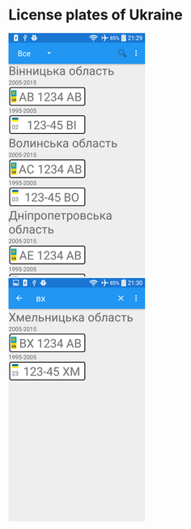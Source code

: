 # License plates of Ukraine #

![Screen01](images/Screen01.png)
![Screen_search](images/Screen_search.png)